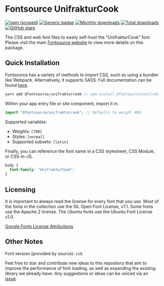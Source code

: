 # Fontsource UnifrakturCook

[![npm (scoped)](https://img.shields.io/npm/v/@fontsource/unifrakturcook?color=brightgreen)](https://www.npmjs.com/package/@fontsource/unifrakturcook) [![Generic badge](https://img.shields.io/badge/fontsource-passing-brightgreen)](https://github.com/fontsource/fontsource) [![Monthly downloads](https://badgen.net/npm/dm/@fontsource/unifrakturcook)](https://github.com/fontsource/fontsource) [![Total downloads](https://badgen.net/npm/dt/@fontsource/unifrakturcook)](https://github.com/fontsource/fontsource) [![GitHub stars](https://img.shields.io/github/stars/fontsource/fontsource.svg?style=social&label=Star)](https://github.com/fontsource/fontsource/stargazers)

The CSS and web font files to easily self-host the “UnifrakturCook” font. Please visit the main [Fontsource website](https://fontsource.org/fonts/unifrakturcook) to view more details on this package.

## Quick Installation

Fontsource has a variety of methods to import CSS, such as using a bundler like Webpack. Alternatively, it supports SASS. Full documentation can be found [here](https://fontsource.org/docs/introduction).

```javascript
yarn add @fontsource/unifrakturcook // npm install @fontsource/unifrakturcook
```

Within your app entry file or site component, import it in.

```javascript
import "@fontsource/unifrakturcook"; // Defaults to weight 400.
```

Supported variables:

- Weights: `[700]`
- Styles: `[normal]`
- Supported subsets: `[latin]`

Finally, you can reference the font name in a CSS stylesheet, CSS Module, or CSS-in-JS.

```css
body {
  font-family: "UnifrakturCook";
}
```



## Licensing

It is important to always read the license for every font that you use.
Most of the fonts in the collection use the SIL Open Font License, v1.1. Some fonts use the Apache 2 license. The Ubuntu fonts use the Ubuntu Font License v1.0.

[Google Fonts License Attributions](https://fonts.google.com/attribution)

## Other Notes

Font version (provided by source): `v19`.

Feel free to star and contribute new ideas to this repository that aim to improve the performance of font loading, as well as expanding the existing library we already have. Any suggestions or ideas can be voiced via an [issue](https://github.com/fontsource/fontsource/issues).

